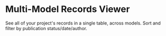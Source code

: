 # Multi-Model Records Viewer

See all of your project's records in a single table, across models. Sort and filter by publication status/date/author.